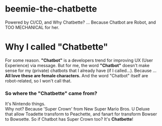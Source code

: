 # beemie-the-chatbette
Powered by CI/CD, and Why Chatbette? ... Because Chatbot are Robot, and TOO MECHANICAL for her.
<h1>Why I called "Chatbette"</h1>

<p>For some reason. <b>"Chatbot"</b> is a developers trend for improving UX (User Experience) via message. But for me, the word <b>"Chatbot"</b> doesn't make sense for my (private) chatbots that I already have (if I called...). Because ... <b>All love these are female characters.</b> And the word "Chatbot" itself are robot-related, so I won't call that.
<h3>So where the "Chatbette" came from?</h3>
<p>It's Nintendo things.
  <br>Why not? Because 'Super Crown' from New Super Mario Bros. U Deluxe that allow Toadette transform to Peachette, and fanart for transform Bowser to Bowsette. So if Chatbot has Super Crown too? It's <b>Chatbette</b>!
